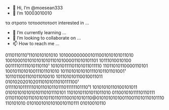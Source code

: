 - 👋 Hi, I’m @moesean333
- 👀 I’m 10003010010

τα στρατο τστοσστοτοστ
interested in ...
- 🌱 I’m currently learning ...
- 💞️ I’m looking to collaborate on ...
- 📫 How to reach me ...

<!---
moesean333/moesean333 is a ✨ special ✨ repository because its `README.md` (this file) appears on your GitHub profile.
You can click the Preview link to take a look at your changes.
--->
0110110110¹1101010101010
1010000000001011001010101011010
1001000101010101010110101000011010101101
10111010010100
00111101111010110110¹
101010111101101011011110
11011010110000110101
100101101010011101101010
10110101010101110101101101001¹
1011011001101011010010
101101010110010011011
0101020201020110101011010111100¹
0111101011111101011010110111011111101110¹1
10101010110100101011
010101010101010110101110101
11010101101011011010
01100101011110110111
011011001011010101011011011100101010110@010101010100110011010110101110110101010
01010010101010010110111
01010010110
